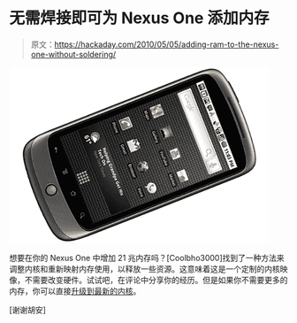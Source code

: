 # 无需焊接即可为 Nexus One 添加内存

> 原文：<https://hackaday.com/2010/05/05/adding-ram-to-the-nexus-one-without-soldering/>

![](img/53a1bbd5991bab2e2175ad5d2a7aa4a3.png "google-nexus-one")

想要在你的 Nexus One 中增加 21 兆内存吗？[Coolbho3000]找到了一种方法来调整内核和重新映射内存使用，以释放一些资源。这意味着这是一个定制的内核映像，不需要改变硬件。试试吧，在评论中分享你的经历。但是如果你不需要更多的内存，你可以直接[升级到最新的内核](http://hackaday.com/2010/02/06/running-bleeding-edge-on-nexus-one/)。

[谢谢胡安]